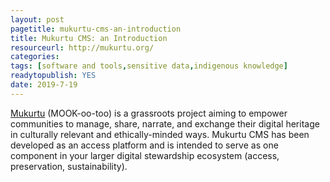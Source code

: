 ```yaml
---
layout: post 
pagetitle: mukurtu-cms-an-introduction
title: Mukurtu CMS: an Introduction
resourceurl: http://mukurtu.org/
categories: 
tags: [software and tools,sensitive data,indigenous knowledge]
readytopublish: YES
date: 2019-7-19
---
```

[Mukurtu](http://mukurtu.org/) (MOOK-oo-too) is a grassroots project aiming to empower communities to manage, share, narrate, and exchange their digital heritage in culturally relevant and ethically-minded ways. Mukurtu CMS has been developed as an access platform and is intended to serve as one component in your larger digital stewardship ecosystem (access, preservation, sustainability). 